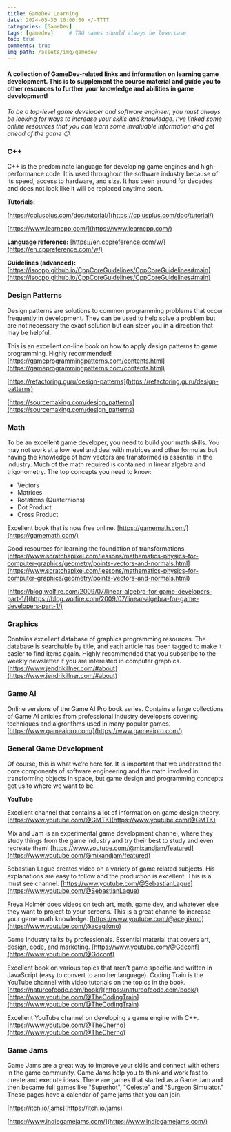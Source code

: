 ```yaml
---
title: GameDev Learning
date: 2024-05-30 10:00:00 +/-TTTT
categories: [GameDev]
tags: [gamedev]     # TAG names should always be lowercase
toc: true
comments: true
img_path: /assets/img/gamedev
---
```

#### A collection of GameDev-related links and information on learning game development. This is to supplement the course material and guide you to other resources to further your knowledge and abilities in game development!

_To be a top-level game developer and software engineer, you must always be looking for ways to increase your skills and knowledge. I’ve linked some online resources that you can learn some invaluable information and get ahead of the game 😊._

### C++
C++ is the predominate language for developing game engines and high-performance code. It is used throughout the software industry because of its speed, access to hardware, and size. It has been around for decades and does not look like it will be replaced anytime soon.

**Tutorials:**

[https://cplusplus.com/doc/tutorial/](https://cplusplus.com/doc/tutorial/)

[https://www.learncpp.com/](https://www.learncpp.com/)

**Language reference:**
[https://en.cppreference.com/w/](https://en.cppreference.com/w/)

**Guidelines (advanced):**
[https://isocpp.github.io/CppCoreGuidelines/CppCoreGuidelines#main](https://isocpp.github.io/CppCoreGuidelines/CppCoreGuidelines#main)

### Design Patterns
Design patterns are solutions to common programming problems that occur frequently in development. They can be used to help solve a problem but are not necessary the exact solution but can steer you in a direction that may be helpful.

This is an excellent on-line book on how to apply design patterns to game programming. Highly recommended!
[https://gameprogrammingpatterns.com/contents.html](https://gameprogrammingpatterns.com/contents.html)

[https://refactoring.guru/design-patterns](https://refactoring.guru/design-patterns)

[https://sourcemaking.com/design_patterns](https://sourcemaking.com/design_patterns)

### Math
To be an excellent game developer, you need to build your math skills. You may not work at a low level and deal with matrices and other formulas but having the knowledge of how vectors are transformed is essential in the industry. Much of the math required is contained in linear algebra and trigonometry.
The top concepts you need to know:
+ Vectors
+ Matrices
+ Rotations (Quaternions)
+ Dot Product
+ Cross Product

Excellent book that is now free online.
[https://gamemath.com/](https://gamemath.com/)

Good resources for learning the foundation of transformations.
[https://www.scratchapixel.com/lessons/mathematics-physics-for-computer-graphics/geometry/points-vectors-and-normals.html](https://www.scratchapixel.com/lessons/mathematics-physics-for-computer-graphics/geometry/points-vectors-and-normals.html)

[https://blog.wolfire.com/2009/07/linear-algebra-for-game-developers-part-1/](https://blog.wolfire.com/2009/07/linear-algebra-for-game-developers-part-1/)

### Graphics

Contains excellent database of graphics programming resources. The database is searchable by title, and each article has been tagged to make it easier to find items again. Highly recommended that you subscribe to the weekly newsletter if you are interested in computer graphics.
[https://www.jendrikillner.com/#about](https://www.jendrikillner.com/#about)

### Game AI

Online versions of the Game AI Pro book series. Contains a large collections of Game AI articles from professional industry developers covering techniques and algrorithms used in many popular games.
[https://www.gameaipro.com/](https://www.gameaipro.com/)

### General Game Development
Of course, this is what we’re here for. It is important that we understand the core components of software engineering and the math involved in transforming objects in space, but game design and programming concepts get us to where we want to be.

**YouTube**

Excellent channel that contains a lot of information on game design theory.
[https://www.youtube.com/@GMTK](https://www.youtube.com/@GMTK)

Mix and Jam is an experimental game development channel, where they study things from the game industry and try their best to study and even recreate them!
[https://www.youtube.com/@mixandjam/featured](https://www.youtube.com/@mixandjam/featured)

Sebastian Lague creates video on a variety of game related subjects. His explanations are easy to follow and the production is excellent. This is a must see channel.
[https://www.youtube.com/@SebastianLague](https://www.youtube.com/@SebastianLague)

Freya Holmér does videos on tech art, math, game dev, and whatever else they want to project to your screens. This is a great channel to increase your game math knowledge.
[https://www.youtube.com/@acegikmo](https://www.youtube.com/@acegikmo)

Game Industry talks by professionals. Essential material that covers art, design, code, and marketing.
[https://www.youtube.com/@Gdconf](https://www.youtube.com/@Gdconf)

Excellent book on various topics that aren’t game specific and written in JavaScript (easy to convert to another language). Coding Train is the YouTube channel with video tutorials on the topics in the book.
[https://natureofcode.com/book/](https://natureofcode.com/book/)
[https://www.youtube.com/@TheCodingTrain](https://www.youtube.com/@TheCodingTrain)

Excellent YouTube channel on developing a game engine with C++.
[https://www.youtube.com/@TheCherno](https://www.youtube.com/@TheCherno)

### Game Jams
Game Jams are a great way to improve your skills and connect with others in the game community. Game Jams help you to think and work fast to create and execute ideas. There are games that started as a Game Jam and then became full games like "Superhot", "Celeste" and "Surgeon Simulator." These pages have a calendar of game jams that you can join.

[https://itch.io/jams](https://itch.io/jams)

[https://www.indiegamejams.com/](https://www.indiegamejams.com/)

